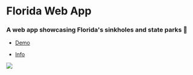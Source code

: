 # Florida Web App

### A web app showcasing Florida's sinkholes and state parks 🐊

- <a href="https://bstefansen.maps.arcgis.com/apps/webappviewer/index.html?id=a9b83f7e0f58477dad836126c6c43ae5">Demo</a>

- <a href="https://www.arcgis.com/home/item.html?id=a9b83f7e0f58477dad836126c6c43ae5">Info</a>

![](https://bstefansen.github.io/Portfolio/images/floridaWebApp.JPG)
